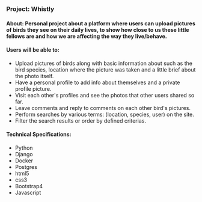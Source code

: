 ### Project: Whistly
#### About: Personal project about a platform where users can upload pictures of birds they see on their daily lives, to show how close to us these little fellows are and how we are affecting the way they live/behave.
#### Users will be able to:
 - Upload pictures of birds along with basic information about such as the bird species, location where the picture was taken and a little brief about the photo itself. 
 - Have a personal profile to add info about themselves and a private profile picture.
 - Visit each other's profiles and see the photos that other users shared so far.
 - Leave comments and reply to comments on each other bird's pictures.
 - Perform searches by various terms: (location, species, user) on the site.
 - Filter the search results or order by defined criterias.
#### Technical Specifications:
- Python
- Django 
- Docker
- Postgres
- html5
- css3
- Bootstrap4
- Javascript
